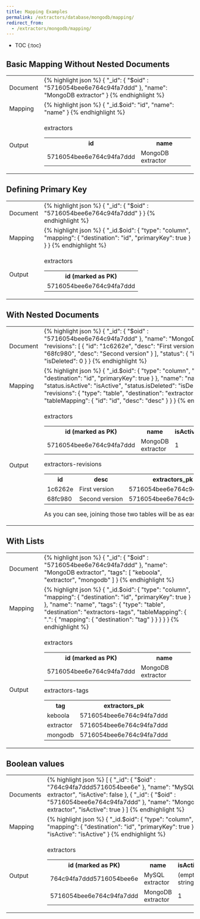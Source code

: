 ```yaml
---
title: Mapping Examples
permalink: /extractors/database/mongodb/mapping/
redirect_from:
  - /extractors/mongodb/mapping/
---
```


* TOC
{:toc}

## Basic Mapping Without Nested Documents

<table class="table table-bordered">
<tr>
<td>Document</td>
<td>
{% highlight json %}
{
    "_id": {
        "$oid" : "5716054bee6e764c94fa7ddd"
    },
    "name": "MongoDB extractor"
}
{% endhighlight %}
</td>
</tr>
<tr>
<td>Mapping</td>
<td>
{% highlight json %}
{
    "_id.$oid": "id",
    "name": "name"
}
{% endhighlight %}
</td>
</tr>
<tr>
<td>Output</td>
<td>

extractors
<table>
<tr><th>id</th><th>name</th></tr>
<tr><td>5716054bee6e764c94fa7ddd</td><td>MongoDB extractor</td></tr>
</table>

</td>
</tr>
</tbody>
</table>

## Defining Primary Key

<table class="table table-bordered">
<tr>
<td>Document</td>
<td>
{% highlight json %}
{
    "_id": {
        "$oid" : "5716054bee6e764c94fa7ddd"
    }
}
{% endhighlight %}
</td>
</tr>
<tr>
<td>Mapping</td>
<td>
{% highlight json %}
{
    "_id.$oid": {
        "type": "column",
        "mapping": {
            "destination": "id",
            "primaryKey": true
        }
    }
}
{% endhighlight %}
</td>
</tr>
<tr>
<td>Output</td>
<td>

extractors
<table>
<tr><th>id (marked as PK)</th></tr>
<tr><td>5716054bee6e764c94fa7ddd</td></tr>
</table>

</td>
</tr>
</tbody>
</table>

## With Nested Documents

<table class="table table-bordered">
<tr>
<td>Document</td>
<td>
{% highlight json %}
{
    "_id": {
        "$oid" : "5716054bee6e764c94fa7ddd"
    },
    "name": "MongoDB extractor",
    "revisions": [
        {
            "id": "1c6262e",
            "desc": "First version"
        },
        {
            "id": "68fc980",
            "desc": "Second version"
        }
    ],
    "status": {
        "isActive": 1,
        "isDeleted": 0
    }
}
{% endhighlight %}
</td>
</tr>
<tr>
<td>Mapping</td>
<td>
{% highlight json %}
{
    "_id.$oid": {
        "type": "column",
        "mapping": {
            "destination": "id",
            "primaryKey": true
        }
    },
    "name": "name",
    "status.isActive": "isActive",
    "status.isDeleted": "isDeleted",
    "revisions": {
        "type": "table",
        "destination": "extractors-revisions",
        "tableMapping": {
            "id": "id",
            "desc": "desc"
        }
    }
}
{% endhighlight %}
</td>
</tr>
<tr>
<td>Output</td>
<td>

extractors
<table>
<tr><th>id (marked as PK)</th><th>name</th><th>isActive</th><th>isDeleted</th></tr>
<tr><td>5716054bee6e764c94fa7ddd</td><td>MongoDB extractor</td><td>1</td><td>0</td></tr>
</table>

extractors-revisions
<table>
<tr><th>id</th><th>desc</th><th>extractors_pk</th></tr>
<tr><td>1c6262e</td><td>First version</td><td>5716054bee6e764c94fa7ddd</td></tr>
<tr><td>68fc980</td><td>Second version</td><td>5716054bee6e764c94fa7ddd</td></tr>
</table>

As you can see, joining those two tables will be as easy as pie.

</td>
</tr>
</tbody>
</table>



## With Lists

<table class="table table-bordered">
<tr>
<td>Document</td>
<td>
{% highlight json %}
{
    "_id": {
        "$oid" : "5716054bee6e764c94fa7ddd"
    },
    "name": "MongoDB extractor",
    "tags": [
        "keboola", "extractor", "mongodb"
    ]
}
{% endhighlight %}
</td>
</tr>
<tr>
<td>Mapping</td>
<td>
{% highlight json %}
{
    "_id.$oid": {
        "type": "column",
        "mapping": {
            "destination": "id",
            "primaryKey": true
        }
    },
    "name": "name",
    "tags": {
        "type": "table",
        "destination": "extractors-tags",
        "tableMapping": {
            ".": {
                "mapping": {
                    "destination": "tag"
                }
            }
        }
    }
}
{% endhighlight %}
</td>
</tr>
<tr>
<td>Output</td>
<td>

extractors
<table>
<tr><th>id (marked as PK)</th><th>name</th></tr>
<tr><td>5716054bee6e764c94fa7ddd</td><td>MongoDB extractor</td></tr>
</table>

extractors-tags
<table>
<tr><th>tag</th><th>extractors_pk</th></tr>
<tr><td>keboola</td><td>5716054bee6e764c94fa7ddd</td></tr>
<tr><td>extractor</td><td>5716054bee6e764c94fa7ddd</td></tr>
<tr><td>mongodb</td><td>5716054bee6e764c94fa7ddd</td></tr>
</table>

</td>
</tr>
</tbody>
</table>


## Boolean values

<table class="table table-bordered">
<tr>
<td>Documents</td>
<td>
{% highlight json %}
[
    {
        "_id": {
            "$oid" : "764c94fa7ddd5716054bee6e"
        },
        "name": "MySQL extractor",
        "isActive": false
    },
    {
        "_id": {
            "$oid" : "5716054bee6e764c94fa7ddd"
        },
        "name": "MongoDB extractor",
        "isActive": true
    }
]
{% endhighlight %}
</td>
</tr>
<tr>
<td>Mapping</td>
<td>
{% highlight json %}
{
    "_id.$oid": {
        "type": "column",
        "mapping": {
            "destination": "id",
            "primaryKey": true
        }
    },
    "isActive": "isActive"
}
{% endhighlight %}
</td>
</tr>
<tr>
<td>Output</td>
<td>

extractors
<table>
<tr><th>id (marked as PK)</th><th>name</th><th>isActive</th></tr>
<tr><td>764c94fa7ddd5716054bee6e</td><td>MySQL extractor</td><td>(empty string)</td></tr>
<tr><td>5716054bee6e764c94fa7ddd</td><td>MongoDB extractor</td><td>1</td></tr>
</table>

</td>
</tr>
</tbody>
</table>
